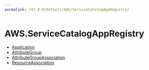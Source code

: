 ```yaml
---
permalink: /47.0.0/default/AWS/ServiceCatalogAppRegistry/
---
```


# AWS.ServiceCatalogAppRegistry



* [Application](Application.md)
* [AttributeGroup](AttributeGroup.md)
* [AttributeGroupAssociation](AttributeGroupAssociation.md)
* [ResourceAssociation](ResourceAssociation.md)